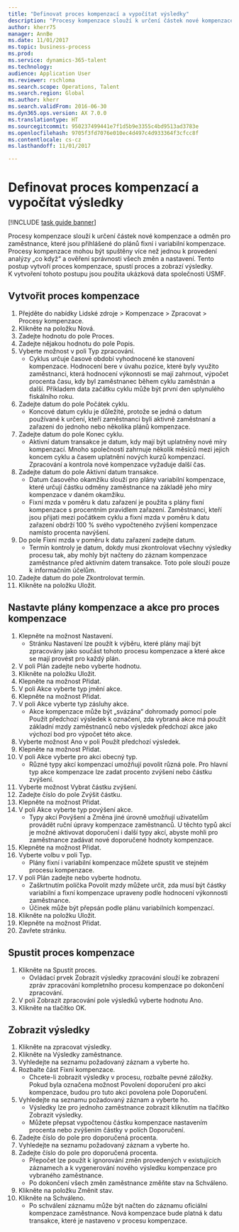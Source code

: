 ```yaml
--- 
title: "Definovat proces kompenzací a vypočítat výsledky"
description: "Procesy kompenzace slouží k určení částek nové kompenzace a odměn pro zaměstnance, které jsou přihlášené do plánů fixní i variabilní kompenzace."
author: kherr75
manager: AnnBe
ms.date: 11/01/2017
ms.topic: business-process
ms.prod: 
ms.service: dynamics-365-talent
ms.technology: 
audience: Application User
ms.reviewer: rschloma
ms.search.scope: Operations, Talent
ms.search.region: Global
ms.author: kherr
ms.search.validFrom: 2016-06-30
ms.dyn365.ops.version: AX 7.0.0
ms.translationtype: HT
ms.sourcegitcommit: 950237499441e7f1d5b9e3355c4bd9513ad3783e
ms.openlocfilehash: 9705f3fd7076e010ec4d497c4d933364f3cfcc8f
ms.contentlocale: cs-cz
ms.lasthandoff: 11/01/2017

---
```

# <a name="define-compensation-process-and-calculate-results"></a>Definovat proces kompenzací a vypočítat výsledky

[!INCLUDE [task guide banner](../../includes/task-guide-banner.md)]

Procesy kompenzace slouží k určení částek nové kompenzace a odměn pro zaměstnance, které jsou přihlášené do plánů fixní i variabilní kompenzace. Procesy kompenzace mohou být spuštěny více než jednou k provedení analýzy „co když“ a ověření správnosti všech změn a nastavení. Tento postup vytvoří proces kompenzace, spustí proces a zobrazí výsledky. K vytvoření tohoto postupu jsou použita ukázková data společnosti USMF.


## <a name="create-a-compensation-process"></a>Vytvořit proces kompenzace
1. Přejděte do nabídky Lidské zdroje > Kompenzace > Zpracovat > Procesy kompenzace.
2. Klikněte na položku Nová.
3. Zadejte hodnotu do pole Proces.
4. Zadejte nějakou hodnotu do pole Popis.
5. Vyberte možnost v poli Typ zpracování.
    * Cyklus určuje časové období vyhodnocené ke stanovení kompenzace. Hodnocení bere v úvahu pozice, které byly využito zaměstnanci, která hodnocení výkonnosti se mají zahrnout, výpočet procenta času, kdy byl zaměstnanec během cyklu zaměstnán a další. Příkladem data začátku cyklu může být první den uplynulého fiskálního roku.  
6. Zadejte datum do pole Počátek cyklu.
    * Koncové datum cyklu je důležité, protože se jedná o datum používané k určení, kteří zaměstnanci byli aktivně zaměstnaní a zařazeni do jednoho nebo několika plánů kompenzace.  
7. Zadejte datum do pole Konec cyklu.
    * Aktivní datum transakce je datum, kdy mají být uplatněny nové míry kompenzací. Mnoho společností zahrnuje několik měsíců mezi jejich koncem cyklu a časem uplatnění nových kurzů kompenzací. Zpracování a kontrola nové kompenzace vyžaduje další čas.  
8. Zadejte datum do pole Aktivní datum transakce.
    * Datum časového okamžiku slouží pro plány variabilní kompenzace, které určují částku odměny zaměstnance na základě jeho míry kompenzace v daném okamžiku.  
    * Fixní mzda v poměru k datu zařazení je použita s plány fixní kompenzace s procentním pravidlem zařazení.  Zaměstnanci, kteří jsou přijati mezi počátkem cyklu a fixní mzda v poměru k datu zařazení obdrží 100 % svého vypočteného zvýšení kompenzace namísto procenta navýšení.  
9. Do pole Fixní mzda v poměru k datu zařazení zadejte datum.
    * Termín kontroly je datum, dokdy musí zkontrolovat všechny výsledky procesu tak, aby mohly být načteny do záznam kompenzace zaměstnance před aktivním datem transakce. Toto pole slouží pouze k informačním účelům.  
10. Zadejte datum do pole Zkontrolovat termín.
11. Klikněte na položku Uložit.

## <a name="setup-the-compensation-plans-and-actions-for-a-compensation-process"></a>Nastavte plány kompenzace a akce pro proces kompenzace
1. Klepněte na možnost Nastavení.
    * Stránku Nastavení lze použít k výběru, které plány mají být zpracovány jako součást tohoto procesu kompenzace a které akce se mají provést pro každý plán.  
2. V poli Plán zadejte nebo vyberte hodnotu.
3. Klikněte na položku Uložit.
4. Klepněte na možnost Přidat.
5. V poli Akce vyberte typ jmění akce.
6. Klepněte na možnost Přidat.
7. V poli Akce vyberte typ zásluhy akce.
    * Akce kompenzace může být „svázána“ dohromady pomocí pole Použít předchozí výsledek k označení, zda vybraná akce má použít základní mzdy zaměstnanců nebo výsledek předchozí akce jako výchozí bod pro výpočet této akce.  
8. Vyberte možnost Ano v poli Použít předchozí výsledek.
9. Klepněte na možnost Přidat.
10. V poli Akce vyberte pro akci obecný typ.
    * Různé typy akcí kompenzací umožňují povolit různá pole. Pro hlavní typ akce kompenzace lze zadat procento zvýšení nebo částku zvýšení.  
11. Vyberte možnost Vybrat částku zvýšení.
12. Zadejte číslo do pole Zvýšit částku.
13. Klepněte na možnost Přidat.
14. V poli Akce vyberte typ povýšení akce.
    * Typy akcí Povýšení a Změna jiné úrovně umožňují uživatelům provádět ruční úpravy kompenzace zaměstnanců. U těchto typů akcí je možné aktivovat doporučení i další typy akcí, abyste mohli pro zaměstnance zadávat nové doporučené hodnoty kompenzace.  
15. Klepněte na možnost Přidat.
16. Vyberte volbu v poli Typ.
    * Plány fixní i variabilní kompenzace můžete spustit ve stejném procesu kompenzace.  
17. V poli Plán zadejte nebo vyberte hodnotu.
    * Zaškrtnutím políčka Povolit mzdy můžete určit, zda musí být částky variabilní a fixní kompenzace upraveny podle hodnocení výkonnosti zaměstnance.  
    * Účinek může být přepsán podle plánu variabilních kompenzací.  
18. Klikněte na položku Uložit.
19. Klepněte na možnost Přidat.
20. Zavřete stránku.

## <a name="run-the-compensation-process"></a>Spustit proces kompenzace
1. Klikněte na Spustit proces.
    * Ovládací prvek Zobrazit výsledky zpracování slouží ke zobrazení zpráv zpracování kompletního procesu kompenzace po dokončení zpracování.  
2. V poli Zobrazit zpracování pole výsledků vyberte hodnotu Ano.
3. Klikněte na tlačítko OK.

## <a name="view-the-results"></a>Zobrazit výsledky
1. Klikněte na zpracovat výsledky.
2. Klikněte na Výsledky zaměstnance.
3. Vyhledejte na seznamu požadovaný záznam a vyberte ho.
4. Rozbalte část Fixní kompenzace.
    * Chcete-li zobrazit výsledky v procesu, rozbalte pevné záložky. Pokud byla označena možnost Povolení doporučení pro akci kompenzace, budou pro tuto akci povolena pole Doporučení.  
5. Vyhledejte na seznamu požadovaný záznam a vyberte ho.
    * Výsledky lze pro jednoho zaměstnance zobrazit kliknutím na tlačítko Zobrazit výsledky.  
    * Můžete přepsat vypočtenou částku kompenzace nastavením procenta nebo zvýšením částky v polích Doporučení.  
6. Zadejte číslo do pole pro doporučená procenta.
7. Vyhledejte na seznamu požadovaný záznam a vyberte ho.
8. Zadejte číslo do pole pro doporučená procenta.
    * Přepočet lze použít k ignorování změn provedených v existujících záznamech a k vygenerování nového výsledku kompenzace pro vybraného zaměstnance.  
    * Po dokončení všech změn zaměstnance změňte stav na Schváleno.  
9. Klikněte na položku Změnit stav.
10. Klikněte na Schváleno.
    * Po schválení záznamu může být načten do záznamu oficiální kompenzace zaměstnance. Nová kompenzace bude platná k datu transakce, které je nastaveno v procesu kompenzace.  


